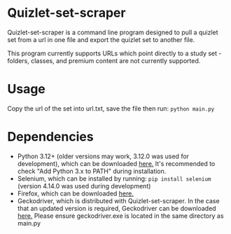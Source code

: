 # Quizlet-set-scraper
Quizlet-set-scraper is a command line program designed to pull a quizlet set from a url in one file and export the quizlet set to another file.

This program currently supports URLs which point directly to a study set - folders, classes, and premium content are not currently supported.

# Usage
Copy the url of the set into url.txt, save the file then run:
```python main.py```

# Dependencies
- Python 3.12+ (older versions may work, 3.12.0 was used for development), which can be downloaded [here.](https://www.python.org/downloads/) It's recommended to check "Add Python 3.x to PATH" during installation.
- Selenium, which can be installed by running: ```pip install selenium``` (version 4.14.0 was used during development)
- Firefox, which can be downloaded [here.](https://www.mozilla.org/en-US/firefox/new/)
- Geckodriver, which is distributed with Quizlet-set-scraper. In the case that an updated version is required, Geckodriver can be downloaded [here.](https://github.com/mozilla/geckodriver/releases) Please ensure geckodriver.exe is located in the same directory as main.py
